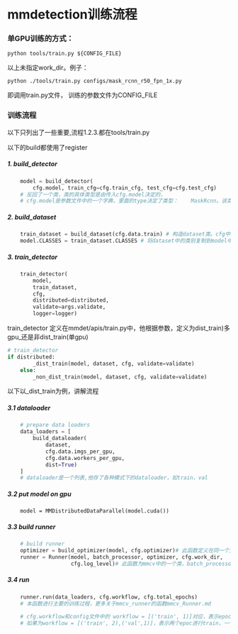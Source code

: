 # mmdetection训练流程

### 单GPU训练的方式：

```
python tools/train.py ${CONFIG_FILE}
```

以上未指定work_dir。例子：

```shell
python ./tools/train.py configs/mask_rcnn_r50_fpn_1x.py
```

即调用train.py文件， 训练的参数文件为CONFIG_FILE

### 训练流程

以下只列出了一些重要,流程1.2.3.都在tools/train.py

以下的build都使用了register

##### 1. build_detector

```python
    model = build_detector(
        cfg.model, train_cfg=cfg.train_cfg, test_cfg=cfg.test_cfg)
    # 反回了一个类，类的具体类型是由传入cfg.model决定的，
    # cfg.model是参数文件中的一个字典，里面的type决定了类型：	MaskRcnn。该类定义在mmdet/models/detectors/mask_rcnn.py中
```

##### 2. build_dataset

```python
    train_dataset = build_dataset(cfg.data.train) # 构造dataset类。cfg中的dataset_type = 'CocoDataset'决定了他是一个CocoDataset类，该类定义在mmdet/datasets/coco.py中，该类继承了CustomDataset类，定义在custom.py中
    model.CLASSES = train_dataset.CLASSES # 将dataset中的类别复制到model中
```

##### 3. train_detector

```python
    train_detector(
        model,
        train_dataset,
        cfg,
        distributed=distributed,
        validate=args.validate,
        logger=logger)
```

train_detector 定义在mmdet/apis/train.py中，他根据参数，定义为dist_train)多gpu_还是非dist_train(单gpu)

```python
# train_detector
if distributed:
        _dist_train(model, dataset, cfg, validate=validate)
    else:
        _non_dist_train(model, dataset, cfg, validate=validate)

```

以下以_dist_train为例，讲解流程

##### 3.1 dataloader

```python
    # prepare data loaders
    data_loaders = [
        build_dataloader(
            dataset,
            cfg.data.imgs_per_gpu,
            cfg.data.workers_per_gpu,
            dist=True)
    ]
    # dataloader是一个列表,他存了各种模式下的dataloader，如train，val
```

##### 3.2 put model on gpu

```pyhon
    model = MMDistributedDataParallel(model.cuda())
```

##### 3.3 build runner

```python
    # build runner
    optimizer = build_optimizer(model, cfg.optimizer)# 此函数定义在同一个文件中，根据参数构造optimizer
    runner = Runner(model, batch_processor, optimizer, cfg.work_dir,
                    cfg.log_level)# 此函数为mmcv中的一个类，batch_processor为train.py中的另一个函数，用于每一个batch的数据传入model中进行forward_train，并计算loss，进行返回，用于反向传播
```

##### 3.4 run

```python
    runner.run(data_loaders, cfg.workflow, cfg.total_epochs)
    # 本函数进行主要的训练过程，更多关于mmcv_runner的函数mmcv_Runner.md
    
    # cfg.workflow和config文件中的 workflow = [('train', 1)]对应，表示epoc的进行方式
    # 如果为workflow = [('train', 2),('val',1)]，表示两个epoc进行train，一个epoc进行val，交替进行。
```